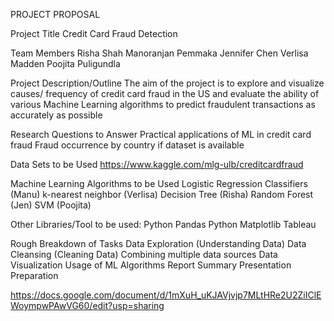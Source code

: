 PROJECT PROPOSAL


Project Title 
Credit Card Fraud Detection 
	
Team Members 
Risha Shah
Manoranjan Pemmaka 
Jennifer Chen 
Verlisa Madden
Poojita Puligundla 

Project Description/Outline
The aim of the project is to explore and visualize causes/ frequency of credit card fraud in the US and evaluate the ability of various Machine Learning algorithms to predict fraudulent transactions as accurately as possible 

Research Questions to Answer
Practical applications of ML in credit card fraud
Fraud occurrence by country if dataset is available

Data Sets to be Used
https://www.kaggle.com/mlg-ulb/creditcardfraud

Machine Learning Algorithms to be Used
Logistic Regression Classifiers (Manu)
k-nearest neighbor (Verlisa)
Decision Tree (Risha)
Random Forest (Jen)
SVM (Poojita)

Other Libraries/Tool to be used:
Python Pandas
Python Matplotlib
Tableau

Rough Breakdown of Tasks 
Data Exploration (Understanding Data)
Data Cleansing (Cleaning Data) 
Combining multiple data sources
Data Visualization
Usage of ML Algorithms 
Report Summary
Presentation Preparation

https://docs.google.com/document/d/1mXuH_uKJAVjvjp7MLtHRe2U2ZiIClEWoympwPAwVG60/edit?usp=sharing

